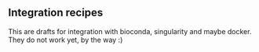 ## Integration recipes  

This are drafts for integration with bioconda, singularity and maybe docker. They do not work yet, by the way :)
